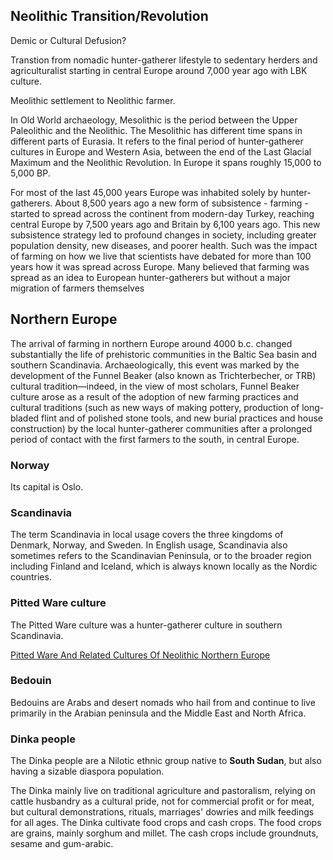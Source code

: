 ## Neolithic Transition/Revolution

Demic or Cultural Defusion?

Transtion from nomadic hunter-gatherer lifestyle to sedentary herders and agriculturalist starting in central Europe around 7,000 year ago with LBK culture.

Meolithic settlement to Neolithic farmer.

In Old World archaeology, Mesolithic  is the period between the Upper Paleolithic and the Neolithic. The Mesolithic has different time spans in different parts of Eurasia. It refers to the final period of hunter-gatherer cultures in Europe and Western Asia, between the end of the Last Glacial Maximum and the Neolithic Revolution. In Europe it spans roughly 15,000 to 5,000 BP.


For most of the last 45,000 years Europe was inhabited solely by hunter-gatherers. About 8,500 years ago a new form of subsistence - farming - started to spread across the continent from modern-day Turkey, reaching central Europe by 7,500 years ago and Britain by 6,100 years ago. This new subsistence strategy led to profound changes in society, including greater population density, new diseases, and poorer health. Such was the impact of farming on how we live that scientists have debated for more than 100 years how it was spread across Europe. Many believed that farming was spread as an idea to European hunter-gatherers but without a major migration of farmers themselves

## Northern Europe

The arrival of farming in northern Europe around 4000 b.c. changed substantially the life of prehistoric communities in the Baltic Sea basin and southern Scandinavia. Archaeologically, this event was marked by the development of the Funnel Beaker (also known as Trichterbecher, or TRB) cultural tradition—indeed, in the view of most scholars, Funnel Beaker culture arose as a result of the adoption of new farming practices and cultural traditions (such as new ways of making pottery, production of long-bladed flint and of polished stone tools, and new burial practices and house construction) by the local hunter-gatherer communities after a prolonged period of contact with the first farmers to the south, in central Europe. 

### Norway
Its capital is Oslo.

### Scandinavia

The term Scandinavia in local usage covers the three kingdoms of Denmark, Norway, and Sweden. In English usage, Scandinavia also sometimes refers to the Scandinavian Peninsula, or to the broader region including Finland and Iceland, which is always known locally as the Nordic countries.

### Pitted Ware culture

The Pitted Ware culture was a hunter-gatherer culture in southern Scandinavia.

[Pitted Ware And Related Cultures Of Neolithic Northern Europe](https://www.encyclopedia.com/humanities/encyclopedias-almanacs-transcripts-and-maps/pitted-ware-and-related-cultures-neolithic-northern-europe)


### Bedouin

Bedouins are Arabs and desert nomads who hail from and continue to live primarily in the Arabian peninsula and the Middle East and North Africa.


### Dinka people
The Dinka people are a Nilotic ethnic group native to **South Sudan**, but also having a sizable diaspora population.

The Dinka mainly live on traditional agriculture and pastoralism, relying on cattle husbandry as a cultural pride, not for commercial profit or for meat, but cultural demonstrations, rituals, marriages' dowries and milk feedings for all ages. The Dinka cultivate food crops and cash crops. The food crops are grains, mainly sorghum and millet. The cash crops include groundnuts, sesame and gum-arabic.
